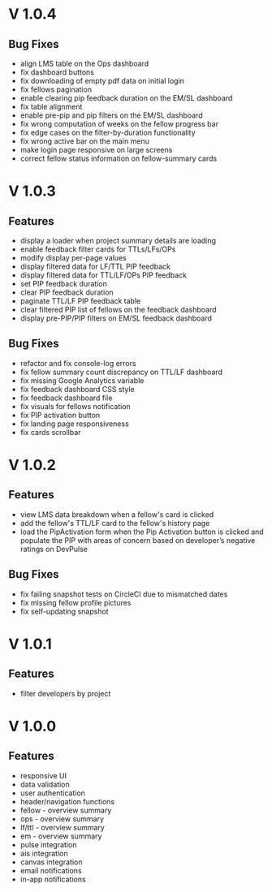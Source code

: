 # V 1.0.4

## Bug Fixes

- align LMS table on the Ops dashboard
- fix dashboard buttons
- fix downloading of empty pdf data on initial login
- fix fellows pagination
- enable clearing pip feedback duration on the EM/SL dashboard
- fix table alignment
- enable pre-pip and pip filters on the EM/SL dashboard
- fix wrong computation of weeks on the fellow progress bar
- fix edge cases on the filter-by-duration functionality
- fix wrong active bar on the main menu
- make login page responsive on large screens
- correct fellow status information on fellow-summary cards

# V 1.0.3

## Features

- display a loader when project summary details are loading
- enable feedback filter cards for TTLs/LFs/OPs
- modify display per-page values
- display filtered data for LF/TTL PIP feedback
- display filtered data for TTL/LF/OPs PIP feedback
- set PIP feedback duration
- clear PIP feedback duration
- paginate TTL/LF PIP feedback table
- clear filtered PIP list of fellows on the feedback dashboard
- display pre-PIP/PIP filters on EM/SL feedback dashboard

## Bug Fixes

- refactor and fix console-log errors
- fix fellow summary count discrepancy on TTL/LF dashboard
- fix missing Google Analytics variable
- fix feedback dashboard CSS style
- fix feedback dashboard file
- fix visuals for fellows notification
- fix PIP activation button
- fix landing page responsiveness
- fix cards scrollbar

# V 1.0.2

## Features

- view LMS data breakdown when a fellow's card is clicked
- add the fellow's TTL/LF card to the fellow's history page
- load the PipActivation form when the Pip Activation button is clicked and populate the PIP with areas of concern based on developer’s negative ratings on DevPulse

## Bug Fixes

- fix failing snapshot tests on CircleCI due to mismatched dates
- fix missing fellow profile pictures
- fix self-updating snapshot


# V 1.0.1

## Features

- filter developers by project


# V 1.0.0

## Features

- responsive UI
- data validation
- user authentication
- header/navigation functions
- fellow - overview summary
- ops - overview summary
- lf/ttl - overview summary
- em - overview summary
- pulse integration
- ais integration
- canvas integration
- email notifications
- in-app notifications
